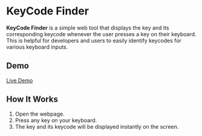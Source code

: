# KeyCode Finder

**KeyCode Finder** is a simple web tool that displays the key and its corresponding keycode whenever the user presses a key on their keyboard. This is helpful for developers and users to easily identify keycodes for various keyboard inputs.

## Demo

[Live Demo](https://ayush88-debug.github.io/KeyCode-Finder/)

## How It Works

1. Open the webpage.
2. Press any key on your keyboard.
3. The key and its keycode will be displayed instantly on the screen.
